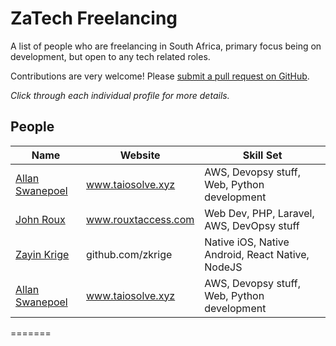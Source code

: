 # ZaTech Freelancing

A list of people who are freelancing in South Africa, primary focus being on development, but open to any tech related roles.


Contributions are very welcome! Please
[submit a pull request on GitHub](/CONTRIBUTING.md).

_Click through each individual profile for more details._


## People

Name | Website | Skill Set
------------ | ------- | -------
[Allan Swanepoel](/people/allansw.md) | www.taiosolve.xyz | AWS, Devopsy stuff, Web, Python development
[John Roux](/people/johnroux.md) | www.rouxtaccess.com | Web Dev, PHP, Laravel, AWS, DevOpsy stuff
[Zayin Krige](/people/zayinkrige.md) | github.com/zkrige | Native iOS, Native Android, React Native, NodeJS
[Allan Swanepoel](/people/allansw.md) | www.taiosolve.xyz | AWS, Devopsy stuff, Web, Python development
=======

